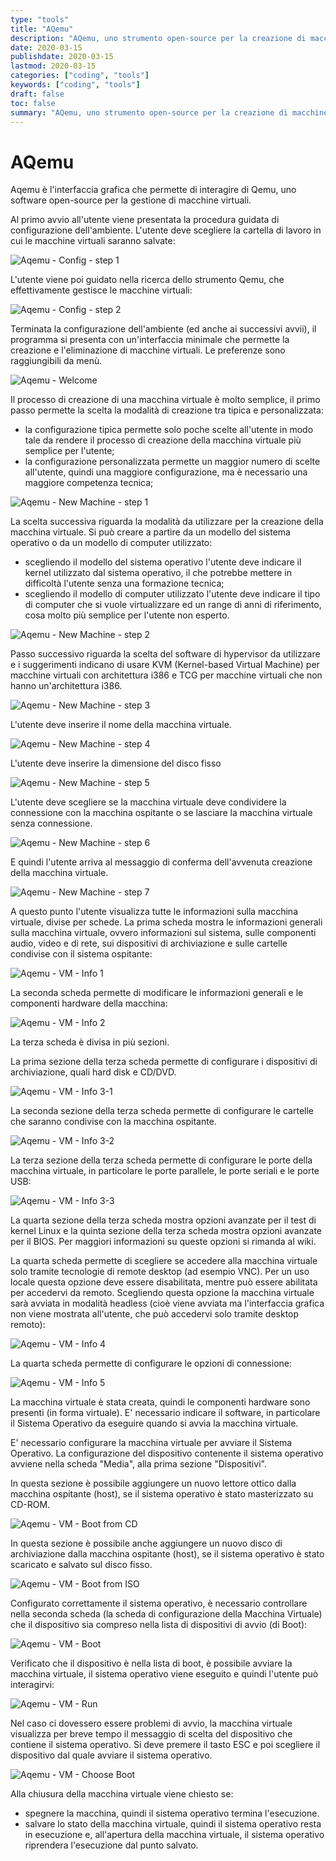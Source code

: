 ```yaml
---
type: "tools"
title: "AQemu"
description: "AQemu, uno strumento open-source per la creazione di macchine virtuali."
date: 2020-03-15
publishdate: 2020-03-15
lastmod: 2020-03-15
categories: ["coding", "tools"]
keywords: ["coding", "tools"]
draft: false
toc: false
summary: "AQemu, uno strumento open-source per la creazione di macchine virtuali."
---
```


# AQemu

Aqemu è l'interfaccia grafica che permette di interagire di Qemu, uno software open-source per la gestione di macchine virtuali.

Al primo avvio all'utente viene presentata la procedura guidata di configurazione dell'ambiente. L'utente deve scegliere la cartella di lavoro in cui le macchine virtuali saranno salvate:

![Aqemu - Config - step 1](/static/coding/tools/AQemu-Config-Step1.png "Aqemu - Config - step 1")

L'utente viene poi guidato nella ricerca dello strumento Qemu, che effettivamente gestisce le macchine virtuali:

![Aqemu - Config - step 2](/static/coding/tools/AQemu-Config-Step2.png "Aqemu - Config - step 2")

Terminata la configurazione dell'ambiente (ed anche ai successivi avvii), il programma si presenta con un'interfaccia minimale che permette la creazione e l'eliminazione di macchine virtuali. Le preferenze sono raggiungibili da menù.

![Aqemu - Welcome](/static/coding/tools/AQemu-VM-ListEmpty.png "Aqemu - Welcome")

Il processo di creazione di una macchina virtuale è molto semplice, il primo passo permette la scelta la modalità di creazione tra tipica e personalizzata:

- la configurazione tipica permette solo poche scelte all'utente in modo tale da rendere il processo di creazione della macchina virtuale più semplice per l'utente;
- la configurazione personalizzata permette un maggior numero di scelte all'utente, quindi una maggiore configurazione, ma è necessario una maggiore competenza tecnica;

![Aqemu - New Machine - step 1](/static/coding/tools/AQemu-NewVM-Step1.png "Aqemu - New Machine - step 1")

La scelta successiva riguarda la modalità da utilizzare per la creazione della macchina virtuale. Si può creare a partire da un modello del sistema operativo o da un modello di computer utilizzato:

- scegliendo il modello del sistema operativo l'utente deve indicare il kernel utilizzato dal sistema operativo, il che potrebbe mettere in difficoltà l'utente senza una formazione tecnica;
- scegliendo il modello di computer utilizzato l'utente deve indicare il tipo di computer che si vuole virtualizzare ed un range di anni di riferimento, cosa molto più semplice per l'utente non esperto.

![Aqemu - New Machine - step 2](/static/coding/tools/AQemu-NewVM-Step2.png "Aqemu - New Machine - step 2")

Passo successivo riguarda la scelta del software di hypervisor da utilizzare e i suggerimenti indicano di usare KVM (Kernel-based Virtual Machine) per macchine virtuali con architettura i386 e TCG per macchine virtuali che non hanno un'architettura i386.

![Aqemu - New Machine - step 3](/static/coding/tools/AQemu-NewVM-Step3.png "Aqemu - New Machine - step 3")

L'utente deve inserire il nome della macchina virtuale.

![Aqemu - New Machine - step 4](/static/coding/tools/AQemu-NewVM-Step4.png "Aqemu - New Machine - step 4")

L'utente deve inserire la dimensione del disco fisso

![Aqemu - New Machine - step 5](/static/coding/tools/AQemu-NewVM-Step5.png "Aqemu - New Machine - step 5")

L'utente deve scegliere se la macchina virtuale deve condividere la connessione con la macchina ospitante o se lasciare la macchina virtuale senza connessione.

![Aqemu - New Machine - step 6](/static/coding/tools/AQemu-NewVM-Step6.png "Aqemu - New Machine - step 6")

E quindi l'utente arriva al messaggio di conferma dell'avvenuta creazione della macchina virtuale.

![Aqemu - New Machine - step 7](/static/coding/tools/AQemu-NewVM-Step7.png "Aqemu - New Machine - step 7")

A questo punto l'utente visualizza tutte le informazioni sulla macchina virtuale, divise per schede. La prima scheda mostra le informazioni generali sulla macchina virtuale, ovvero informazioni sul sistema, sulle componenti audio, video e di rete, sui dispositivi di archiviazione e sulle cartelle condivise con il sistema ospitante:

![Aqemu - VM - Info 1](/static/coding/tools/AQemu-VM-List1.png "Aqemu - VM - Info 1")

La seconda scheda permette di modificare le informazioni generali e le componenti hardware della macchina:

![Aqemu - VM - Info 2](/static/coding/tools/AQemu-VM-List2.png "Aqemu - VM - Info 2")

La terza scheda è divisa in più sezioni.

La prima sezione della terza scheda permette di configurare i dispositivi di archiviazione, quali hard disk e CD/DVD.

![Aqemu - VM - Info 3-1](/static/coding/tools/AQemu-VM-List3-1.png "Aqemu - VM - Info 3-1")

La seconda sezione della terza scheda permette di configurare le cartelle che saranno condivise con la macchina ospitante.

![Aqemu - VM - Info 3-2](/static/coding/tools/AQemu-VM-List3-2.png "Aqemu - VM - Info 3-2")

La terza sezione della terza scheda permette di configurare le porte della macchina virtuale, in particolare le porte parallele, le porte seriali e le porte USB:

![Aqemu - VM - Info 3-3](/static/coding/tools/AQemu-VM-List3-3.png "Aqemu - VM - Info 3-3")

La quarta sezione della terza scheda mostra opzioni avanzate per il test di kernel Linux e la quinta sezione della terza scheda mostra opzioni avanzate per il BIOS. Per maggiori informazioni su queste opzioni si rimanda al wiki.

La quarta scheda permette di scegliere se accedere alla macchina virtuale solo tramite tecnologie di remote desktop (ad esempio VNC). Per un uso locale questa opzione deve essere disabilitata, mentre può essere abilitata per accedervi da remoto. Scegliendo questa opzione la macchina virtuale sarà avviata in modalità headless (cioè viene avviata ma l'interfaccia grafica non viene mostrata all'utente, che può accedervi solo tramite desktop remoto):

![Aqemu - VM - Info 4](/static/coding/tools/AQemu-VM-List4.png "Aqemu - VM - Info 4")

La quarta scheda permette di configurare le opzioni di connessione:

![Aqemu - VM - Info 5](/static/coding/tools/AQemu-VM-List5.png "Aqemu - VM - Info 5")

La macchina virtuale è stata creata, quindi le componenti hardware sono presenti (in forma virtuale). E' necessario indicare il software, in particolare il Sistema Operativo da eseguire quando si avvia la macchina virtuale.

E' necessario configurare la macchina virtuale per avviare il Sistema Operativo. La configurazione del dispositivo contenente il sistema operativo avviene nella scheda "Media", alla prima sezione "Dispositivi".

In questa sezione è possibile aggiungere un nuovo lettore ottico dalla macchina ospitante (host), se il sistema operativo è stato masterizzato su CD-ROM.

![Aqemu - VM - Boot from CD](/static/coding/tools/AQemu-VM-BootFromCD.png "Aqemu - VM - Boot from CD")

In questa sezione è possibile anche aggiungere un nuovo disco di archiviazione dalla macchina ospitante (host), se il sistema operativo è stato scaricato e salvato sul disco fisso.

![Aqemu - VM - Boot from ISO](/static/coding/tools/AQemu-VM-BootFromISO.png "Aqemu - VM - Boot from ISO")

Configurato correttamente il sistema operativo, è necessario controllare nella seconda scheda (la scheda di configurazione della Macchina Virtuale) che il dispositivo sia compreso nella lista di dispositivi di avvio (di Boot):

![Aqemu - VM - Boot](/static/coding/tools/AQemu-VM-Boot.png "Aqemu - VM - Boot")

Verificato che il dispositivo è nella lista di boot, è possibile avviare la macchina virtuale, il sistema operativo viene eseguito e quindi l'utente può interagirvi:

![Aqemu - VM - Run](/static/coding/tools/AQemu-VM-Run.png "Aqemu - VM - Run")

Nel caso ci dovessero essere problemi di avvio, la macchina virtuale visualizza per breve tempo il messaggio di scelta del dispositivo che contiene il sistema operativo. Si deve premere il tasto ESC e poi scegliere il dispositivo dal quale avviare il sistema operativo.

![Aqemu - VM - Choose Boot](/static/coding/tools/AQemu-VM-RunChooseBoot.png "Aqemu - VM - Choose Boot")

Alla chiusura della macchina virtuale viene chiesto se:

- spegnere la macchina, quindi il sistema operativo termina l'esecuzione.
- salvare lo stato della macchina virtuale, quindi il sistema operativo resta in esecuzione e, all'apertura della macchina virtuale, il sistema operativo riprendera l'esecuzione dal punto salvato.
